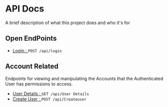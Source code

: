 
# API Docs

A brief description of what this project does and who it's for


## Open EndPoints

 - [Login : ](https://github.com/ZaidKhan43/APIDocs/blob/master/Login.md) ``` POST /api/login ```

## Account Related

Endpoints for viewing and manipulating the Accounts that the Authenticated User has permissions to access.

 - [User Details : ](https://github.com/ZaidKhan43/APIDocs/blob/master/Accounts/user%20details.md) ``` GET /api/User Details ```
 - [Create User : ](https://github.com/ZaidKhan43/APIDocs/blob/master/Accounts/create.md) ``` POST /api/Createuser ```

